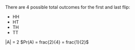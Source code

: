 There are 4 possible total outcomes for the first and last flip:

<ul>
<li> HH
<li> HT
<li> TH
<li> TT
</ul>
|A| = 2 
$Pr(A) = frac{2}{4} = frac{1}{2}$
